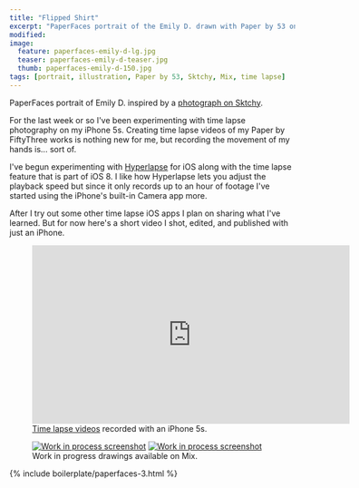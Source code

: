 ```yaml
---
title: "Flipped Shirt"
excerpt: "PaperFaces portrait of the Emily D. drawn with Paper by 53 on an iPad."
modified: 
image: 
  feature: paperfaces-emily-d-lg.jpg
  teaser: paperfaces-emily-d-teaser.jpg
  thumb: paperfaces-emily-d-150.jpg
tags: [portrait, illustration, Paper by 53, Sktchy, Mix, time lapse]
---
```


PaperFaces portrait of Emily D. inspired by a [photograph on Sktchy](http://sktchy.com/XBuFq).

For the last week or so I've been experimenting with time lapse photography on my iPhone 5s. Creating time lapse videos of my Paper by FiftyThree works is nothing new for me, but recording the movement of my hands is... sort of.

I've begun experimenting with [Hyperlapse](https://itunes.apple.com/us/app/hyperlapse-from-instagram/id740146917?mt=8) for iOS along with the time lapse feature that is part of iOS 8. I like how Hyperlapse lets you adjust the playback speed but since it only records up to an hour of footage I've started using the iPhone's built-in Camera app more.

After I try out some other time lapse iOS apps I plan on sharing what I've learned. But for now here's a short video I shot, edited, and published with just an iPhone.

<figure>
  <iframe width="560" height="315" src="https://www.youtube.com/embed/NShkvK72JTc" frameborder="0"> </iframe>
  <figcaption><a href="https://www.youtube.com/watch?v=9RTXF6wLMjw&list=PLaLqP2ipMLc6UugVLyTwWTiFtmmZzj7ao">Time lapse videos</a> recorded with an iPhone 5s.</figcaption>
</figure>

<figure class="half">
  <a href="https://mix.fiftythree.com/11098-Michael-Rose/2256482"><img src="{{ site.url }}/assets/images/paperfaces-emily-d-process-1-600.jpg" alt="Work in process screenshot"></a>
  <a href="https://mix.fiftythree.com/11098-Michael-Rose/2298299"><img src="{{ site.url }}/assets/images/paperfaces-emily-d-process-2-600.jpg" alt="Work in process screenshot"></a>
  <figcaption>Work in progress drawings available on Mix.</figcaption>
</figure>

{% include boilerplate/paperfaces-3.html %}
